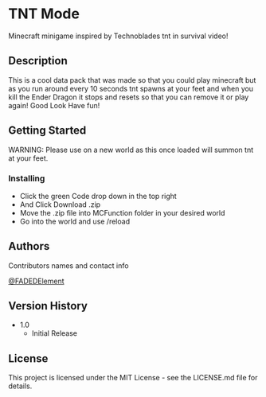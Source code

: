 # TNT Mode

Minecraft minigame inspired by Technoblades tnt in survival video!

## Description

This is a cool data pack that was made so that you could play minecraft but as you run around every 10 seconds tnt spawns at your feet and when you kill the Ender Dragon it stops and resets so that you can remove it or play again! Good Look Have fun!

## Getting Started

WARNING: Please use on a new world as this once loaded will summon tnt at your feet.

### Installing

* Click the green Code drop down in the top right
* And Click Download .zip
* Move the .zip file into MCFunction folder in your desired world
* Go into the world and use /reload

## Authors

Contributors names and contact info

[@FADEDElement](https://www.youtube.com/c/FADEDElement)

## Version History

* 1.0
    * Initial Release

## License

This project is licensed under the MIT License - see the LICENSE.md file for details.
